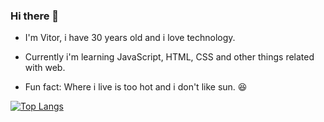### Hi there 👋

<!--
**vitorlaete/vitorlaete** is a ✨ _special_ ✨ repository because its `README.md` (this file) appears on your GitHub profile.

Here are some ideas to get you started:

- 🔭 I’m currently working on ...
- 🌱 I’m currently learning ...
- 👯 I’m looking to collaborate on ...
- 🤔 I’m looking for help with ...
- 💬 Ask me about ...
- 📫 How to reach me: ...
- 😄 Pronouns: ...
- ⚡ Fun fact: ...
-->
- I'm Vitor, i have 30 years old and i love technology.

- Currently i'm learning JavaScript, HTML, CSS and other things related with web.

- Fun fact: Where i live is too hot and i don't like sun. :laughing:

[![Top Langs](https://github-readme-stats-git-masterrstaa-rickstaa.vercel.app/api/top-langs/?username=vitorlaete&theme=dark)](https://github.com/vitorlaete/github-readme-stats)
